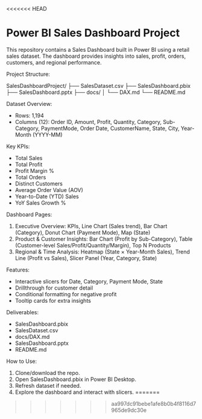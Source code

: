 <<<<<<< HEAD
# Power BI Sales Dashboard Project

This repository contains a Sales Dashboard built in Power BI using a retail sales dataset. The dashboard provides insights into sales, profit, orders, customers, and regional performance.

Project Structure:

SalesDashboardProject/
├── SalesDataset.csv
├── SalesDashboard.pbix
├── SalesDashboard.pptx
├── docs/
│   └── DAX.md
└── README.md

Dataset Overview:
- Rows: 1,194
- Columns (12): Order ID, Amount, Profit, Quantity, Category, Sub-Category, PaymentMode, Order Date, CustomerName, State, City, Year-Month (YYYY-MM)

Key KPIs:
- Total Sales
- Total Profit
- Profit Margin %
- Total Orders
- Distinct Customers
- Average Order Value (AOV)
- Year-to-Date (YTD) Sales
- YoY Sales Growth %

Dashboard Pages:
1. Executive Overview: KPIs, Line Chart (Sales trend), Bar Chart (Category), Donut Chart (Payment Mode), Map (State)
2. Product & Customer Insights: Bar Chart (Profit by Sub-Category), Table (Customer-level Sales/Profit/Quantity/Margin), Top N Products
3. Regional & Time Analysis: Heatmap (State × Year-Month Sales), Trend Line (Profit vs Sales), Slicer Panel (Year, Category, State)

Features:
- Interactive slicers for Date, Category, Payment Mode, State
- Drillthrough for customer detail
- Conditional formatting for negative profit
- Tooltip cards for extra insights

Deliverables:
- SalesDashboard.pbix
- SalesDataset.csv
- docs/DAX.md
- SalesDashboard.pptx
- README.md

How to Use:
1. Clone/download the repo.
2. Open SalesDashboard.pbix in Power BI Desktop.
3. Refresh dataset if needed.
4. Explore the dashboard and interact with slicers.
=======

>>>>>>> aa997dc91bebe1afe8b0b4f8116d7965de9dc30e
